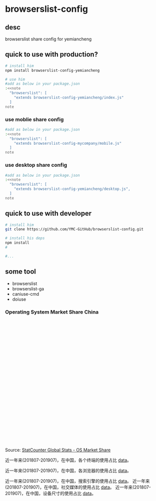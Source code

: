 # browserslist-config

## desc

browserslist share config for yemiancheng

## quick to use with production?
```sh
# install him
npm install browserslist-config-yemiancheng

# use him
#add as below in your package.json
:<<note
  "browserslist": [
    "extends browserslist-config-yemiancheng/index.js"
  ]
note
```

### use moblie share config
```sh
#add as below in your package.json
:<<note
  "browserslist": [
    "extends browserslist-config-mycompany/mobile.js"
  ]
note
```

### use desktop share config
```sh
#add as below in your package.json
:<<note
  "browserslist": [
    "extends browserslist-config-yemiancheng/desktop.js",
  ]
note
```

## quick to use with developer
```sh
# install him
git clone https://github.com/YMC-GitHub/browserslist-config.git

# install his deps
npm install
#

#...
```

## some tool

- browserslist
- browserslist-ga
- caniuse-cmd
- doiuse 



### Operating System Market Share China

<div id="all-os_combined-CN-monthly-201807-201907" width="600" height="400" style="width:600px; height: 400px;"></div><!-- You may change the values of width and height above to resize the chart --><p>Source: <a href="https://gs.statcounter.com/os-market-share/all/china#monthly-201807-201907">StatCounter Global Stats - OS Market Share</a></p><script type="text/javascript" src="https://www.statcounter.com/js/fusioncharts.js"></script><script type="text/javascript" src="https://gs.statcounter.com/chart.php?all-os_combined-CN-monthly-201807-201907&chartWidth=600"></script>


近一年来(201807-201907)，在中国，各个终端的使用占比  [data](./note/data-device-usage.md)。

近一年来(201807-201907)，在中国，各浏览器的使用占比 [data](./note/data-browser-usage.md)。


近一年来(201807-201907)，在中国，搜索引擎的使用占比 [data](./note/data-searchengine-usage.md)。
近一年来(201807-201907)，在中国，社交媒体的使用占比 [data](./note/data-socialmedia-usage.md)。
近一年来(201807-201907)，在中国，设备尺寸的使用占比 [data](./note/data-screenresolution-usage.md)。